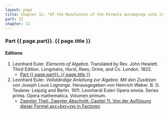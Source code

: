 ```yaml
---
layout: page
title: Chapter 11. "Of the Resolution of the Formula 𝑎𝑥𝑥+𝑏𝑥𝑦+𝑐𝑦𝑦 into its Factors."
part: II
chapter: 11
---
```


### Part {{ page.part}}. {{ page.title }}




#### Editions

1. Leonhard Euler. *Elements of Algebra*. Translated by Rev. John Hewlett. Third Edition. Longmans, Hurst, Rees, Orme, and Co. London. 1822.
    - [Part {{ page.part}}. {{ page.title }}](/assets/euler/en/pt-II-11.pdf)
2. Leonhard Euler. *Vollständige Anleitung zur Algebra. Mit den Zusätzen von Joseph Louis Lagrange.* Herausgegeben von Heinrich Weber. B. G. Teubner. Leipzig and Berlin. 1911. Leonhardi Euleri Opera omnia. Series prima. Opera mathematica. Volumen primum.
    - [Zweyter Theil. Zweyter Abschnitt. Capitel 11. Von der Auflösung dieser Formel 𝑎𝑥𝑥+𝑏𝑥𝑦+𝑐𝑦𝑦 in Factoren](/assets/euler/de/II-II-11.pdf)